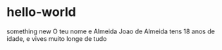 # hello-world
something new
O teu nome e Almeida Joao de Almeida tens 18 anos de idade, e vives muito longe de tudo
